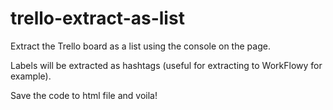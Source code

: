 # trello-extract-as-list
Extract the Trello board as a list using the console on the page.  

Labels will be extracted as hashtags (useful for extracting to WorkFlowy for example).

Save the code to html file and voila!
